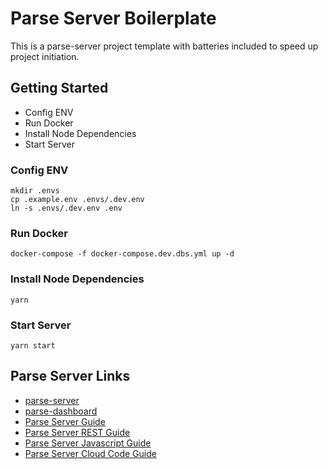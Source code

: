 # Parse Server Boilerplate

This is a parse-server project template with batteries included to speed up project initiation.


## Getting Started

- Config ENV
- Run Docker
- Install Node Dependencies
- Start Server

### Config ENV

```
mkdir .envs
cp .example.env .envs/.dev.env
ln -s .envs/.dev.env .env
```

### Run Docker

```
docker-compose -f docker-compose.dev.dbs.yml up -d
```

### Install Node Dependencies

```
yarn
```

### Start Server

```
yarn start
```

## Parse Server Links

- [parse-server](https://github.com/ParsePlatform/parse-server)
- [parse-dashboard](https://github.com/parse-community/parse-dashboard)
- [Parse Server Guide](http://docs.parseplatform.org/parse-server/guide)
- [Parse Server REST Guide](http://docs.parseplatform.org/rest/guide/)
- [Parse Server Javascript Guide](http://docs.parseplatform.org/js/guide/)
- [Parse Server Cloud Code Guide](http://docs.parseplatform.org/cloudcode/guide/)
